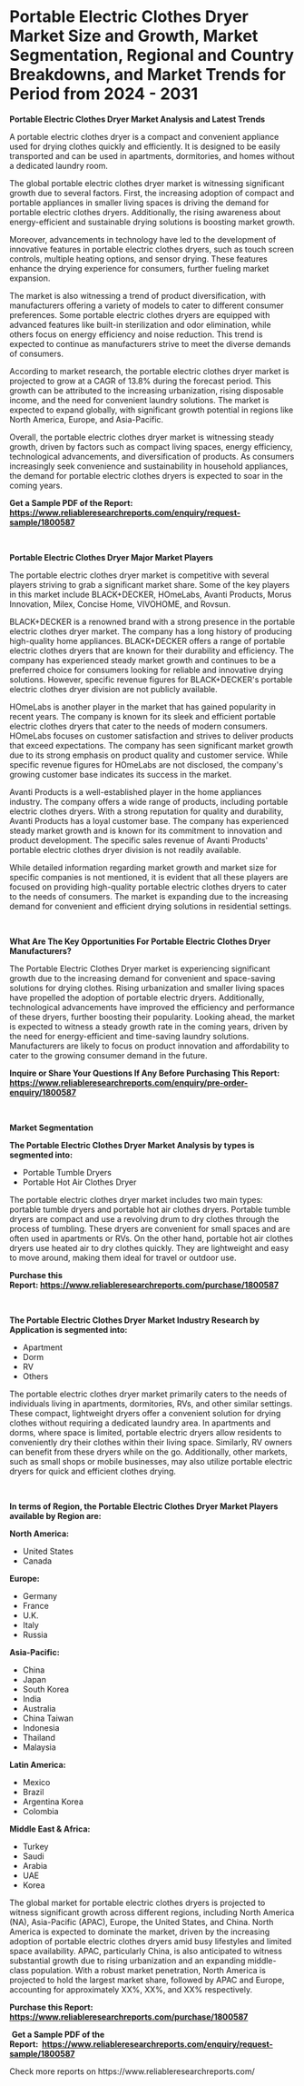 <p><h1>Portable Electric Clothes Dryer Market Size and Growth, Market Segmentation, Regional and Country Breakdowns, and Market Trends for Period from 2024 -  2031</h1></p><p><strong>Portable Electric Clothes Dryer Market Analysis and Latest Trends</strong></p>
<p><p>A portable electric clothes dryer is a compact and convenient appliance used for drying clothes quickly and efficiently. It is designed to be easily transported and can be used in apartments, dormitories, and homes without a dedicated laundry room. </p><p>The global portable electric clothes dryer market is witnessing significant growth due to several factors. First, the increasing adoption of compact and portable appliances in smaller living spaces is driving the demand for portable electric clothes dryers. Additionally, the rising awareness about energy-efficient and sustainable drying solutions is boosting market growth. </p><p>Moreover, advancements in technology have led to the development of innovative features in portable electric clothes dryers, such as touch screen controls, multiple heating options, and sensor drying. These features enhance the drying experience for consumers, further fueling market expansion.</p><p>The market is also witnessing a trend of product diversification, with manufacturers offering a variety of models to cater to different consumer preferences. Some portable electric clothes dryers are equipped with advanced features like built-in sterilization and odor elimination, while others focus on energy efficiency and noise reduction. This trend is expected to continue as manufacturers strive to meet the diverse demands of consumers.</p><p>According to market research, the portable electric clothes dryer market is projected to grow at a CAGR of 13.8% during the forecast period. This growth can be attributed to the increasing urbanization, rising disposable income, and the need for convenient laundry solutions. The market is expected to expand globally, with significant growth potential in regions like North America, Europe, and Asia-Pacific.</p><p>Overall, the portable electric clothes dryer market is witnessing steady growth, driven by factors such as compact living spaces, energy efficiency, technological advancements, and diversification of products. As consumers increasingly seek convenience and sustainability in household appliances, the demand for portable electric clothes dryers is expected to soar in the coming years.</p></p>
<p><strong>Get a Sample PDF of the Report:&nbsp; <a href="https://www.reliableresearchreports.com/enquiry/request-sample/1800587">https://www.reliableresearchreports.com/enquiry/request-sample/1800587</a></strong></p>
<p>&nbsp;</p>
<p><strong>Portable Electric Clothes Dryer Major Market Players</strong></p>
<p><p>The portable electric clothes dryer market is competitive with several players striving to grab a significant market share. Some of the key players in this market include BLACK+DECKER, HOmeLabs, Avanti Products, Morus Innovation, Milex, Concise Home, VIVOHOME, and Rovsun.</p><p>BLACK+DECKER is a renowned brand with a strong presence in the portable electric clothes dryer market. The company has a long history of producing high-quality home appliances. BLACK+DECKER offers a range of portable electric clothes dryers that are known for their durability and efficiency. The company has experienced steady market growth and continues to be a preferred choice for consumers looking for reliable and innovative drying solutions. However, specific revenue figures for BLACK+DECKER's portable electric clothes dryer division are not publicly available.</p><p>HOmeLabs is another player in the market that has gained popularity in recent years. The company is known for its sleek and efficient portable electric clothes dryers that cater to the needs of modern consumers. HOmeLabs focuses on customer satisfaction and strives to deliver products that exceed expectations. The company has seen significant market growth due to its strong emphasis on product quality and customer service. While specific revenue figures for HOmeLabs are not disclosed, the company's growing customer base indicates its success in the market.</p><p>Avanti Products is a well-established player in the home appliances industry. The company offers a wide range of products, including portable electric clothes dryers. With a strong reputation for quality and durability, Avanti Products has a loyal customer base. The company has experienced steady market growth and is known for its commitment to innovation and product development. The specific sales revenue of Avanti Products' portable electric clothes dryer division is not readily available.</p><p>While detailed information regarding market growth and market size for specific companies is not mentioned, it is evident that all these players are focused on providing high-quality portable electric clothes dryers to cater to the needs of consumers. The market is expanding due to the increasing demand for convenient and efficient drying solutions in residential settings.</p></p>
<p>&nbsp;</p>
<p><strong>What Are The Key Opportunities For Portable Electric Clothes Dryer Manufacturers?</strong></p>
<p><p>The Portable Electric Clothes Dryer market is experiencing significant growth due to the increasing demand for convenient and space-saving solutions for drying clothes. Rising urbanization and smaller living spaces have propelled the adoption of portable electric dryers. Additionally, technological advancements have improved the efficiency and performance of these dryers, further boosting their popularity. Looking ahead, the market is expected to witness a steady growth rate in the coming years, driven by the need for energy-efficient and time-saving laundry solutions. Manufacturers are likely to focus on product innovation and affordability to cater to the growing consumer demand in the future.</p></p>
<p><strong>Inquire or Share Your Questions If Any Before Purchasing This Report: <a href="https://www.reliableresearchreports.com/enquiry/pre-order-enquiry/1800587">https://www.reliableresearchreports.com/enquiry/pre-order-enquiry/1800587</a></strong></p>
<p>&nbsp;</p>
<p><strong>Market Segmentation</strong></p>
<p><strong>The Portable Electric Clothes Dryer Market Analysis by types is segmented into:</strong></p>
<p><ul><li>Portable Tumble Dryers</li><li>Portable Hot Air Clothes Dryer</li></ul></p>
<p><p>The portable electric clothes dryer market includes two main types: portable tumble dryers and portable hot air clothes dryers. Portable tumble dryers are compact and use a revolving drum to dry clothes through the process of tumbling. These dryers are convenient for small spaces and are often used in apartments or RVs. On the other hand, portable hot air clothes dryers use heated air to dry clothes quickly. They are lightweight and easy to move around, making them ideal for travel or outdoor use.</p></p>
<p><strong>Purchase this Report:&nbsp;<a href="https://www.reliableresearchreports.com/purchase/1800587">https://www.reliableresearchreports.com/purchase/1800587</a></strong></p>
<p>&nbsp;</p>
<p><strong>The Portable Electric Clothes Dryer Market Industry Research by Application is segmented into:</strong></p>
<p><ul><li>Apartment</li><li>Dorm</li><li>RV</li><li>Others</li></ul></p>
<p><p>The portable electric clothes dryer market primarily caters to the needs of individuals living in apartments, dormitories, RVs, and other similar settings. These compact, lightweight dryers offer a convenient solution for drying clothes without requiring a dedicated laundry area. In apartments and dorms, where space is limited, portable electric dryers allow residents to conveniently dry their clothes within their living space. Similarly, RV owners can benefit from these dryers while on the go. Additionally, other markets, such as small shops or mobile businesses, may also utilize portable electric dryers for quick and efficient clothes drying.</p></p>
<p>&nbsp;</p>
<p><strong>In terms of Region, the Portable Electric Clothes Dryer Market Players available by Region are:</strong></p>
<p>
    <p> <strong> North America: </strong>
        <ul>
            <li>United States</li>
            <li>Canada</li>
        </ul>
        </p> 
    <p> <strong> Europe: </strong>
        <ul>
            <li>Germany</li>
            <li>France</li>
            <li>U.K.</li>
            <li>Italy</li>
            <li>Russia</li>
        </ul>
        </p> 
    <p> <strong> Asia-Pacific: </strong>
        <ul>
            <li>China</li>
            <li>Japan</li>
            <li>South Korea</li>
            <li>India</li>
            <li>Australia</li>
            <li>China Taiwan</li>
            <li>Indonesia</li>
            <li>Thailand</li>
            <li>Malaysia</li>
        </ul>
        </p> 
    <p> <strong> Latin America: </strong>
        <ul>
            <li>Mexico</li>
            <li>Brazil</li>
            <li>Argentina Korea</li>
            <li>Colombia</li>
        </ul>
        </p> 
    <p> <strong> Middle East & Africa: </strong>
        <ul>
            <li>Turkey</li>
            <li>Saudi</li>
            <li>Arabia</li>
            <li>UAE</li>
            <li>Korea</li>
        </ul>
    </p>
    </p>
<p><p>The global market for portable electric clothes dryers is projected to witness significant growth across different regions, including North America (NA), Asia-Pacific (APAC), Europe, the United States, and China. North America is expected to dominate the market, driven by the increasing adoption of portable electric clothes dryers amid busy lifestyles and limited space availability. APAC, particularly China, is also anticipated to witness substantial growth due to rising urbanization and an expanding middle-class population. With a robust market penetration, North America is projected to hold the largest market share, followed by APAC and Europe, accounting for approximately XX%, XX%, and XX% respectively.</p></p>
<p><strong>Purchase this Report: <a href="https://www.reliableresearchreports.com/purchase/1800587">https://www.reliableresearchreports.com/purchase/1800587</a></strong></p>
<p>&nbsp;<strong>Get a Sample PDF of the Report:&nbsp;&nbsp;<a href="https://www.reliableresearchreports.com/enquiry/request-sample/1800587">https://www.reliableresearchreports.com/enquiry/request-sample/1800587</a></strong></p>
<p><strong></strong></p>
<p>Check more reports on https://www.reliableresearchreports.com/</p>